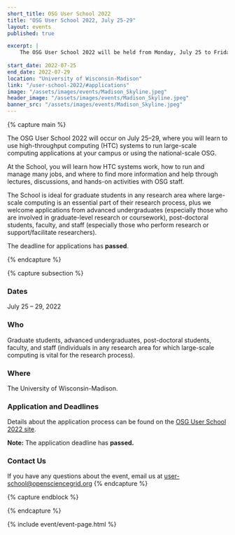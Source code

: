 ```yaml
---
short_title: OSG User School 2022 
title: "OSG User School 2022, July 25-29"
layout: events
published: true

excerpt: |
    The OSG User School 2022 will be held from Monday, July 25 to Friday, July 29 in person at the University of Wisconsin-Madison campus.
    
start_date: 2022-07-25
end_date: 2022-07-29
location: "University of Wisconsin-Madison"
link: "/user-school-2022/#applications"
image: "/assets/images/events/Madison_Skyline.jpeg"
header_image: "/assets/images/events/Madison_Skyline.jpeg"
banner_src: "/assets/images/events/Madison_Skyline.jpeg"
---
```


{% capture main %}



The OSG User School 2022 will occur on July 25–29, where you will learn to use high-throughput computing (HTC) systems to run large-scale computing applications at your campus or using the national-scale OSG.

At the School, you will learn how HTC systems work, how to run and manage many jobs, and where to find more information and help through lectures, discussions, and hands-on activities with  OSG staff.

The School is ideal for graduate students in any research area where large-scale computing is an essential part of their research process, plus we welcome applications from advanced undergraduates (especially those who are involved in graduate-level research or coursework), post-doctoral students, faculty, and staff (especially those who perform research or support/facilitate researchers).

The deadline for applications has **passed**.

{% endcapture %}


{% capture subsection %}
### Dates

July 25 – 29, 2022

### Who

Graduate students, advanced undergraduates, post-doctoral students, faculty, and staff (individuals in any research area for which large-scale computing is vital for the research process).
 
### Where

The University of Wisconsin-Madison.

### Application and Deadlines
Details about the application process can be found on the [OSG User School 2022 site](/user-school-2022/#applications).

**Note:** The application deadline has **passed.**

### Contact Us

If you have any questions about the event, email us at [user-school@opensciencegrid.org](mailto:user-school@opensciencegrid.org)
{% endcapture %}

{% capture endblock %}


{% endcapture %}

{% include event/event-page.html %}

